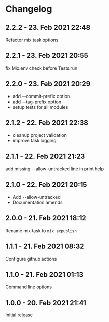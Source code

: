 # Changelog

<!-- %% CHANGELOG_ENTRIES %% -->

## 2.2.2 - 23. Feb 2021 22:48

Refactor mix task options


## 2.2.1 - 23. Feb 2021 20:55

fix Mix.env check before Tests.run


## 2.2.0 - 23. Feb 2021 20:29

- add --commit-prefix option
- add --tag-prefix option
- setup tests for all modules


## 2.1.2 - 22. Feb 2021 22:38

- cleanup project validation
- improve task logging


## 2.1.1 - 22. Feb 2021 21:23

add missing --allow-untracked line in print help


## 2.1.0 - 22. Feb 2021 20:15

- Add --allow-untracked
- Documentation amends


## 2.0.0 - 21. Feb 2021 18:12

Rename mix task to `mix expublish`


## 1.1.1 - 21. Feb 2021 08:32

Configure github actions


## 1.1.0 - 21. Feb 2021 01:13

Command line options


## 1.0.0 - 20. Feb 2021 21:41

Initial release



